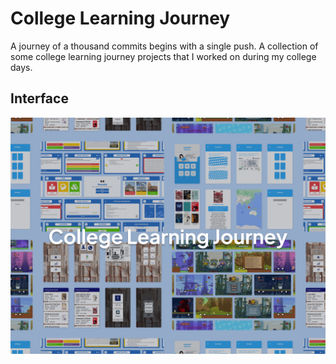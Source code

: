 # College Learning Journey
A journey of a thousand commits begins with a single push. A collection of some college learning journey projects that I worked on during my college days.

## Interface
![Interface](https://raw.githubusercontent.com/luqmanherifa/luqman-herifa-personal-portfolio-v2/main/public/works/collegelj.png)
